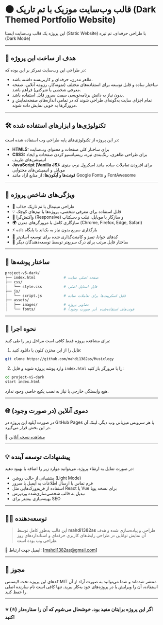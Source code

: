 
# 🌑 قالب وب‌سایت موزیک با تم تاریک (Dark Themed Portfolio Website)

این پروژه یک قالب وب‌سایت ایستا (Static Website) با طراحی حرفه‌ای، تم تیره (Dark Mode) 

---

## 🧠 هدف از ساخت این پروژه

در طراحی این وب‌سایت تمرکز بر این بوده که:

- ظاهر مدرن، حرفه‌ای و کاربرپسند داشته باشد.
- ساختار ساده و قابل توسعه برای استفاده‌های مختلف (نمونه‌کار، رزومه آنلاین، صفحه معرفی شخصی یا شرکتی) فراهم باشد.
- بدون نیاز به دانش برنامه‌نویسی سمت سرور قابل استفاده باشد.
- تمام اجزای سایت به‌گونه‌ای طراحی شوند که در تمامی اندازه‌های صفحه‌نمایش و مرورگرها به خوبی نمایش داده شوند.

---

## 🛠 تکنولوژی‌ها و ابزارهای استفاده شده

در این پروژه از تکنولوژی‌های پایه طراحی وب استفاده شده است:

- **HTML5:** برای ساختار کلی صفحات و محتوای وب‌سایت
- **CSS3:** برای طراحی ظاهری، رنگ‌بندی تیره، ریسپانسیو کردن صفحات و ایجاد انیمیشن‌های ظریف
- **JavaScript (Vanilla JS):** برای افزودن تعاملات ساده مانند اسکرول نرم، منوی موبایل و انیمیشن‌های محتوایی
- **فونت‌ها و آیکون‌ها:** از منابع آزاد مانند Google Fonts و FontAwesome

---

## 🎯 ویژگی‌های شاخص پروژه

- 🎨 طراحی مینیمال با تم تاریک جذاب
- 💡 قابل استفاده برای معرفی شخصی، پروژه‌ها یا تیم‌های کوچک
- 📱 واکنش‌گرا (Responsive) و سازگار با موبایل، تبلت و دسکتاپ
- 🌍 سازگاری کامل با مرورگرهای مدرن (Chrome, Firefox, Edge, Safari)
- ⚡ بارگذاری سریع بدون نیاز به بک‌اند یا پایگاه داده
- 🔧 کدهای خوانا، تمیز و کامنت‌گذاری شده برای توسعه آسان‌تر
- 📂 ساختار فایل مرتب برای درک سریع‌تر توسط توسعه‌دهندگان دیگر

---

## 📁 ساختار پوشه‌ها

```bash
project-v5-dark/
├── index.html             # صفحه اصلی سایت
├── css/
│   └── style.css          # فایل استایل اصلی
├── js/
│   └── script.js          # فایل اسکریپت‌ها برای تعاملات ساده
├── assets/
│   ├── images/            # تصاویر پروژه
│   └── fonts/             # فونت‌های استفاده‌شده (در صورت وجود)
```

---

## 🔧 نحوه اجرا

برای مشاهده پروژه فقط کافی است مراحل زیر را طی کنید:

1. فایل را از این مخزن کلون یا دانلود کنید:
```bash
git clone https://github.com/mahdi1382as/Musiclogy
```

2. وارد پوشه پروژه شوید و فایل `index.html` را با مرورگر باز کنید:
```bash
cd project-v5-dark
start index.html
```

هیچ وابستگی خارجی یا نیاز به نصب پکیج خاصی وجود ندارد.

---

## 🌐 دموی آنلاین (در صورت وجود)

در صورت آپلود این پروژه در GitHub Pages یا هر سرویس میزبانی وب دیگر، لینک آن در این بخش قرار می‌گیرد.

🔗 [مشاهده نسخه آنلاین](https://mahdi1382as.github.io/Musiclogy/)

---

## 💡 پیشنهادات توسعه آینده

در صورت تمایل به ارتقاء پروژه، می‌توانید موارد زیر را اضافه یا بهبود دهید:

- پشتیبانی از حالت روشن (Light Mode)
- فرم تماس با ارسال اطلاعات به ایمیل یا سرور
- استفاده از فریم‌ورک‌هایی مثل React یا Vue برای نسخه پویا
- تبدیل به قالب شخصی‌سازی‌شده وردپرس
- بهینه‌سازی بیشتر برای SEO

---

## 👨‍💻 توسعه‌دهنده

> این قالب به‌طور کامل توسط **mahdi1382as** طراحی و پیاده‌سازی شده و هدف آن نمایش توانایی در طراحی رابط‌های کاربری حرفه‌ای و استانداردهای روز طراحی وب بوده است.

📧 ایمیل جهت ارتباط: [mahdi1382as@gmail.com]   


---

## 📜 مجوز

کدهای این پروژه تحت لایسنس MIT منتشر شده‌اند و شما می‌توانید به صورت آزاد از آن استفاده، آن را ویرایش یا در پروژه‌های خود به‌کار ببرید. تنها کافی است نام سازنده اصلی را حفظ کنید.

---

### ⭐ اگر این پروژه برایتان مفید بود، خوشحال می‌شوم که آن را ستاره‌دار (⭐) کنید!
